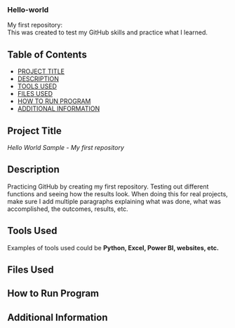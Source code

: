 ### Hello-world ###
My first repository:  
This was created to test my GitHub skills and practice what I learned. 

## Table of Contents  

- [PROJECT TITLE](#Project-Title)
- [DESCRIPTION](#Description)
- [TOOLS USED](#Tools-Used)
- [FILES USED](files-used)
- [HOW TO RUN PROGRAM](#How-to-run-program)
- [ADDITIONAL INFORMATION](#Additional-information)

## Project Title

*Hello World Sample - My first repository*

## Description  
Practicing GitHub by creating my first repository. Testing out different functions and seeing how the results look. When doing this for real projects, make sure I add multiple paragraphs explaining what was done, what was accomplished, the outcomes, results, etc. 

## Tools Used  
Examples of tools used could be **Python, Excel, Power BI, websites, etc.**   

## Files Used  

## How to Run Program  

## Additional Information  
   
